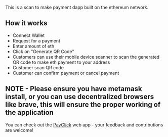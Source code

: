 This is a scan to make payment dapp built on the ethereum network.

## How it works

- Connect Wallet
- Request for a payment
- Enter amount of eth
- Click on "Generate QR Code"
- Customers can use their mobile device scanner to scan the generated QR code to make eth payment to your address
- Customer scan QR code
- Customer can confirm payment or cancel payment

## NOTE - Please ensure you have metamask install, or you can use decentralized browsers like brave, this will ensure the proper working of the application


You can check out the [PayClick](https://web-payclik.vercel.app/) web app - your feedback and contributions are welcome!
